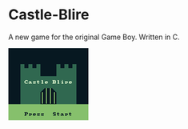 # Castle-Blire
 A new game for the original Game Boy. Written in C.
 
![Title Screen](https://github.com/PixelDud/Castle-Blire/blob/main/backgrounds/title.png?raw=true)
